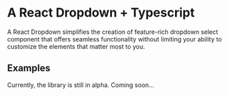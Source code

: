 # A React Dropdown + Typescript

A React Dropdown simplifies the creation of feature-rich dropdown select component that offers seamless functionality without limiting your ability to customize the elements that matter most to you.

## Examples

Currently, the library is still in alpha. Coming soon...
